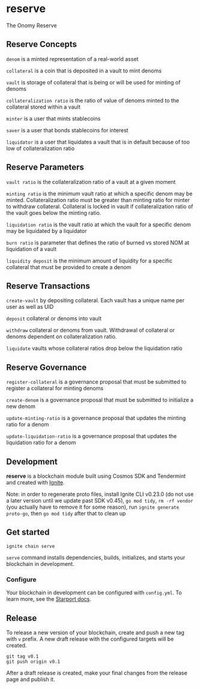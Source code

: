 # reserve

The Onomy Reserve

## Reserve Concepts

`denom` is a minted representation of a real-world asset

`collateral` is a coin that is deposited in a vault to mint denoms

`vault` is storage of collateral that is being or will be used for minting of denoms

`collateralization ratio` is the ratio of value of denoms minted to the collateral stored within a vault

`minter` is a user that mints stablecoins

`saver` is a user that bonds stablecoins for interest

`liquidator` is a user that liquidates a vault that is in default because of too low of collateralization ratio

## Reserve Parameters

`vault ratio` is the collateralization ratio of a vault at a given moment

`minting ratio` is the minimum vault ratio at which a specific denom may be minted.  Collateralization ratio must be greater than minting ratio for minter to withdraw collateral.  Collateral is locked in vault if collateralization ratio of the vault goes below the minting ratio.

`liquidation ratio` is the vault ratio at which the vault for a specific denom may be liquidated by a liquidator

`burn ratio` is parameter that defines the ratio of burned vs stored NOM at liquidation of a vault

`liquidity deposit` is the minimum amount of liquidity for a specific collateral that must be provided to create a denom

## Reserve Transactions

`create-vault` by depositing collateral.  Each vault has a unique name per user as well as UID

`deposit` collateral or denoms into vault

`withdraw` collateral or denoms from vault.  Withdrawal of collateral or denoms dependent on collateralization ratio.

`liquidate` vaults whose collateral ratios drop below the liquidation ratio

## Reserve Governance

`register-collateral` is a governance proposal that must be submitted to register a collateral for minting denoms

`create-denom` is a governance proposal that must be submitted to initialize a new denom

`update-minting-ratio` is a governance proposal that updates the minting ratio for a denom

`update-liquidation-ratio` is a governance proposal that updates the liquidation ratio for a denom

## Development

**reserve** is a blockchain module built using Cosmos SDK and Tendermint and created with [Ignite](https://github.com/ignite/cli).

Note: in order to regenerate proto files, install Ignite CLI v0.23.0 (do not use a later version until we update past SDK v0.45), `go mod tidy`, `rm -rf vendor` (you actually have to remove it for some reason), run `ignite generate proto-go`, then `go mod tidy` after that to clean up

## Get started

```
ignite chain serve
```

`serve` command installs dependencies, builds, initializes, and starts your blockchain in development.

### Configure

Your blockchain in development can be configured with `config.yml`. To learn more, see the [Starport docs](https://docs.starport.com).

## Release

To release a new version of your blockchain, create and push a new tag with `v` prefix. A new draft release with the configured targets will be created.

```
git tag v0.1
git push origin v0.1
```

After a draft release is created, make your final changes from the release page and publish it.